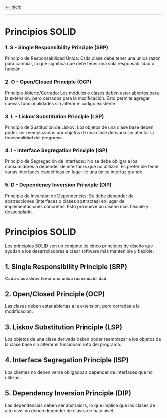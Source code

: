 [← Inicio](readme.md)

------
# Principios SOLID

### 1. S - Single Responsibility Principle (SRP)
Principio de Responsabilidad Única: Cada clase debe tener una única razón para cambiar, lo que significa que debe tener una sola responsabilidad o función.
### 2. O - Open/Closed Principle (OCP)
Principio Abierto/Cerrado: Los módulos o clases deben estar abiertos para la extensión, pero cerrados para la modificación. Esto permite agregar nuevas funcionalidades sin alterar el código existente.
### 3. L - Liskov Substitution Principle (LSP)
Principio de Sustitución de Liskov: Los objetos de una clase base deben poder ser reemplazados por objetos de una clase derivada sin afectar la funcionalidad del programa.
### 4. I - Interface Segregation Principle (ISP)
Principio de Segregación de Interfaces: No se debe obligar a los consumidores a depender de interfaces que no utilizan. Es preferible tener varias interfaces específicas en lugar de una única interfaz grande.
### 5. D - Dependency Inversion Principle (DIP)
Principio de Inversión de Dependencias: Se debe depender de abstracciones (interfaces o clases abstractas) en lugar de implementaciones concretas. Esto promueve un diseño más flexible y desacoplado.


# Principios SOLID

Los principios SOLID son un conjunto de cinco principios de diseño que ayudan a los desarrolladores a crear software más mantenible y flexible.

## 1. Single Responsibility Principle (SRP)
Cada clase debe tener una única responsabilidad.

## 2. Open/Closed Principle (OCP)
Las clases deben estar abiertas a la extensión, pero cerradas a la modificación.

## 3. Liskov Substitution Principle (LSP)
Los objetos de una clase derivada deben poder reemplazar a los objetos de la clase base sin alterar el funcionamiento del programa.

## 4. Interface Segregation Principle (ISP)
Los clientes no deben verse obligados a depender de interfaces que no utilizan.

## 5. Dependency Inversion Principle (DIP)
Las dependencias deben ser abstraídas, lo que implica que las clases de alto nivel no deben depender de clases de bajo nivel.
